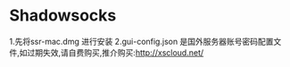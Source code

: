 # Shadowsocks
1.先将ssr-mac.dmg 进行安装
2.gui-config.json 是国外服务器账号密码配置文件,如过期失效,请自费购买,推介购买:http://xscloud.net/
